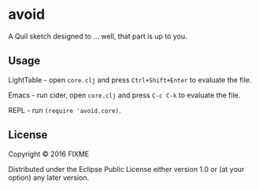 # avoid

A Quil sketch designed to ... well, that part is up to you.

## Usage

LightTable - open `core.clj` and press `Ctrl+Shift+Enter` to evaluate the file.

Emacs - run cider, open `core.clj` and press `C-c C-k` to evaluate the file.

REPL - run `(require 'avoid.core)`.

## License

Copyright © 2016 FIXME

Distributed under the Eclipse Public License either version 1.0 or (at
your option) any later version.
